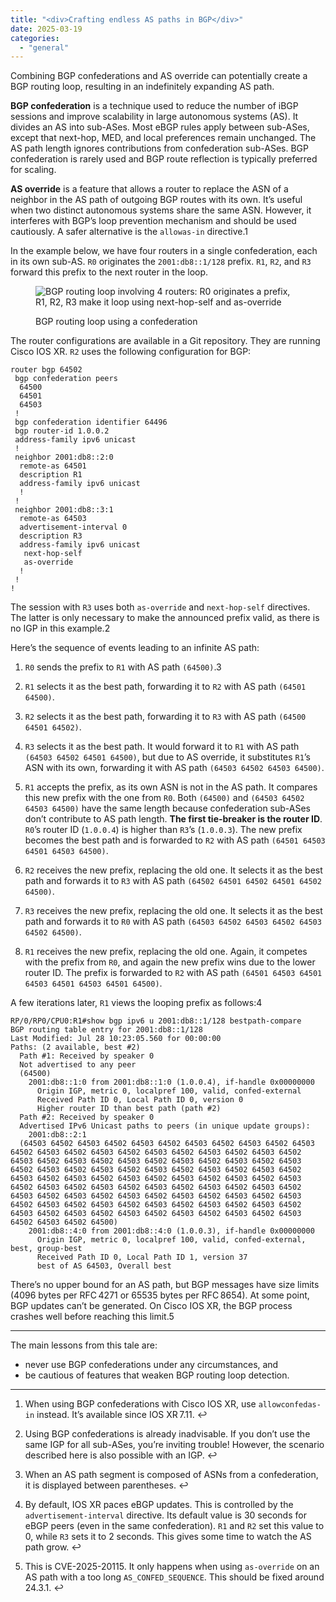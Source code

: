 ```yaml
---
title: "<div>Crafting endless AS paths in BGP</div>"
date: 2025-03-19
categories: 
  - "general"
---
```


Combining BGP confederations and AS override can potentially create a BGP routing loop, resulting in an indefinitely expanding AS path.

**BGP confederation** is a technique used to reduce the number of iBGP sessions and improve scalability in large autonomous systems (AS). It divides an AS into sub-ASes. Most eBGP rules apply between sub-ASes, except that next-hop, MED, and local preferences remain unchanged. The AS path length ignores contributions from confederation sub-ASes. BGP confederation is rarely used and BGP route reflection is typically preferred for scaling.

**AS override** is a feature that allows a router to replace the ASN of a neighbor in the AS path of outgoing BGP routes with its own. It’s useful when two distinct autonomous systems share the same ASN. However, it interferes with BGP’s loop prevention mechanism and should be used cautiously. A safer alternative is the `allowas-in` directive.1

In the example below, we have four routers in a single confederation, each in its own sub-AS. `R0` originates the `2001:db8::1/128` prefix. `R1`, `R2`, and `R3` forward this prefix to the next router in the loop.

<figure>

![BGP routing loop involving 4 routers: R0 originates a prefix, R1, R2, R3 make
it loop using next-hop-self and as-override](https://d2pzklc15kok91.cloudfront.net/images/bgp-loop.1b568f310c2c6d.svg)

<figcaption>

BGP routing loop using a confederation

</figcaption>

</figure>

The router configurations are available in a Git repository. They are running Cisco IOS XR. `R2` uses the following configuration for BGP:

```
router bgp 64502
 bgp confederation peers
  64500
  64501
  64503
 !
 bgp confederation identifier 64496
 bgp router-id 1.0.0.2
 address-family ipv6 unicast
 !
 neighbor 2001:db8::2:0
  remote-as 64501
  description R1
  address-family ipv6 unicast
  !
 !
 neighbor 2001:db8::3:1
  remote-as 64503
  advertisement-interval 0
  description R3
  address-family ipv6 unicast
   next-hop-self
   as-override
  !
 !
!

```

The session with `R3` uses both `as-override` and `next-hop-self` directives. The latter is only necessary to make the announced prefix valid, as there is no IGP in this example.2

Here’s the sequence of events leading to an infinite AS path:

1. `R0` sends the prefix to `R1` with AS path `(64500)`.3
    
2. `R1` selects it as the best path, forwarding it to `R2` with AS path `(64501 64500)`.
    
3. `R2` selects it as the best path, forwarding it to `R3` with AS path `(64500 64501 64502)`.
    
4. `R3` selects it as the best path. It would forward it to `R1` with AS path `(64503 64502 64501 64500)`, but due to AS override, it substitutes `R1`’s ASN with its own, forwarding it with AS path `(64503 64502 64503 64500)`.
    
5. `R1` accepts the prefix, as its own ASN is not in the AS path. It compares this new prefix with the one from `R0`. Both `(64500)` and `(64503 64502 64503 64500)` have the same length because confederation sub-ASes don’t contribute to AS path length. **The first tie-breaker is the router ID**. `R0`’s router ID (`1.0.0.4`) is higher than `R3`’s (`1.0.0.3`). The new prefix becomes the best path and is forwarded to `R2` with AS path `(64501 64503 64501 64503 64500)`.
    
6. `R2` receives the new prefix, replacing the old one. It selects it as the best path and forwards it to `R3` with AS path `(64502 64501 64502 64501 64502 64500)`.
    
7. `R3` receives the new prefix, replacing the old one. It selects it as the best path and forwards it to `R0` with AS path `(64503 64502 64503 64502 64503 64502 64500)`.
    
8. `R1` receives the new prefix, replacing the old one. Again, it competes with the prefix from `R0`, and again the new prefix wins due to the lower router ID. The prefix is forwarded to `R2` with AS path `(64501 64503 64501 64503 64501 64503 64501 64500)`.
    

A few iterations later, `R1` views the looping prefix as follows:4

```
RP/0/RP0/CPU0:R1#show bgp ipv6 u 2001:db8::1/128 bestpath-compare
BGP routing table entry for 2001:db8::1/128
Last Modified: Jul 28 10:23:05.560 for 00:00:00
Paths: (2 available, best #2)
  Path #1: Received by speaker 0
  Not advertised to any peer
  (64500)
    2001:db8::1:0 from 2001:db8::1:0 (1.0.0.4), if-handle 0x00000000
      Origin IGP, metric 0, localpref 100, valid, confed-external
      Received Path ID 0, Local Path ID 0, version 0
      Higher router ID than best path (path #2)
  Path #2: Received by speaker 0
  Advertised IPv6 Unicast paths to peers (in unique update groups):
    2001:db8::2:1
  (64503 64502 64503 64502 64503 64502 64503 64502 64503 64502 64503 64502 64503 64502 64503 64502 64503 64502 64503 64502 64503 64502 64503 64502 64503 64502 64503 64502 64503 64502 64503 64502 64503 64502 64503 64502 64503 64502 64503 64502 64503 64502 64503 64502 64503 64502 64503 64502 64503 64502 64503 64502 64503 64502 64503 64502 64503 64502 64503 64502 64503 64502 64503 64502 64503 64502 64503 64502 64503 64502 64503 64502 64503 64502 64503 64502 64503 64502 64503 64502 64503 64502 64503 64502 64503 64502 64503 64502 64503 64502 64503 64502 64503 64502 64503 64502 64503 64502 64503 64502 64503 64502 64500)
    2001:db8::4:0 from 2001:db8::4:0 (1.0.0.3), if-handle 0x00000000
      Origin IGP, metric 0, localpref 100, valid, confed-external, best, group-best
      Received Path ID 0, Local Path ID 1, version 37
      best of AS 64503, Overall best

```

There’s no upper bound for an AS path, but BGP messages have size limits (4096 bytes per RFC 4271 or 65535 bytes per RFC 8654). At some point, BGP updates can’t be generated. On Cisco IOS XR, the BGP process crashes well before reaching this limit.5

* * *

The main lessons from this tale are:

- never use BGP confederations under any circumstances, and
- be cautious of features that weaken BGP routing loop detection.

* * *

1. When using BGP confederations with Cisco IOS XR, use `allowconfedas-in` instead. It’s available since IOS XR 7.11. ↩︎
    
2. Using BGP confederations is already inadvisable. If you don’t use the same IGP for all sub-ASes, you’re inviting trouble! However, the scenario described here is also possible with an IGP. ↩︎
    
3. When an AS path segment is composed of ASNs from a confederation, it is displayed between parentheses. ↩︎
    
4. By default, IOS XR paces eBGP updates. This is controlled by the `advertisement-interval` directive. Its default value is 30 seconds for eBGP peers (even in the same confederation). `R1` and `R2` set this value to 0, while `R3` sets it to 2 seconds. This gives some time to watch the AS path grow. ↩︎
    
5. This is CVE-2025-20115. It only happens when using `as-override` on an AS path with a too long `AS_CONFED_SEQUENCE`. This should be fixed around 24.3.1. ↩︎
